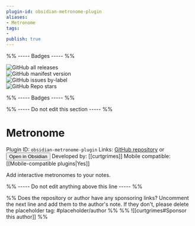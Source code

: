 ```yaml
---
plugin-id: obsidian-metronome-plugin
aliases:
- Metronome
tags: 
- 
publish: true
---
```


%% ----- Badges ----- %%

![GitHub all releases](https://img.shields.io/github/downloads/curtgrimes/obsidian-metronome-plugin/total?color=573E7A&logo=github&style=for-the-badge)   
![GitHub manifest version](https://img.shields.io/github/manifest-json/v/curtgrimes/obsidian-metronome-plugin?color=573E7A&logo=github&style=for-the-badge)   
![GitHub issues by-label](https://img.shields.io/github/issues/curtgrimes/obsidian-metronome-plugin/help%20wanted?color=573E7A&logo=github&style=for-the-badge)   
![GitHub Repo stars](https://img.shields.io/github/stars/curtgrimes/obsidian-metronome-plugin?color=573E7A&logo=github&style=for-the-badge)

%% ----- Badges ----- %%

%% ----- Do not edit this section ----- %%

# Metronome

Plugin ID: `obsidian-metronome-plugin`
Links: [GitHub repository](https://github.com/curtgrimes/obsidian-metronome-plugin) or [<button id=HH>Open in Obsidian</button>](obsidian://goto-plugin?id=obsidian-metronome-plugin)
Developed by: [[curtgrimes]]
Mobile compatible: [[Mobile-compatible plugins|Yes]]

Add interactive metronomes to your notes.

%% ----- Do not edit anything above this line ----- %% 

%% Does the repository or author have any sponsoring links? Uncomment the next line and add them to the author's note. If they don't, please delete the placeholder tag: #placeholder/author %%
%% ![[curtgrimes#Sponsor this author]] %%

